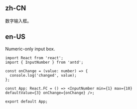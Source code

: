 ## zh-CN

数字输入框。

## en-US

Numeric-only input box.
```tsx
import React from 'react';
import { InputNumber } from 'antd';

const onChange = (value: number) => {
  console.log('changed', value);
};

const App: React.FC = () => <InputNumber min={1} max={10} defaultValue={3} onChange={onChange} />;

export default App;
```
